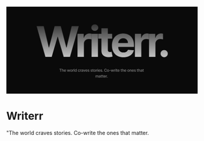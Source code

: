 ![logo](https://github.com/AkshatT5/writerr/blob/main/images/logo.png)

# Writerr
"The world craves stories. Co-write the ones that matter.
